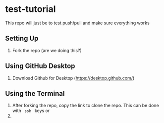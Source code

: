 # test-tutorial
This repo will just be to test push/pull and make sure everything works 

## Setting Up
1. Fork the repo (are we doing this?)

## Using GitHub Desktop
1. Download Github for Desktop (https://desktop.github.com/)

## Using the Terminal
1. After forking the repo, copy the link to clone the repo. This can be done with <code> ssh </code> keys or 
2. 
